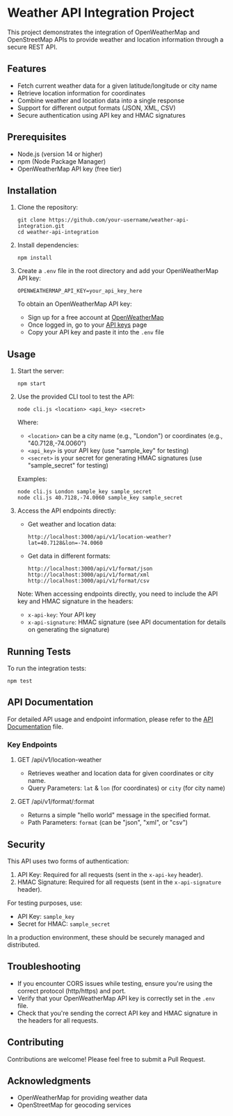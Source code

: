 # Weather API Integration Project

This project demonstrates the integration of OpenWeatherMap and OpenStreetMap APIs to provide weather and location information through a secure REST API.

## Features

- Fetch current weather data for a given latitude/longitude or city name
- Retrieve location information for coordinates
- Combine weather and location data into a single response
- Support for different output formats (JSON, XML, CSV)
- Secure authentication using API key and HMAC signatures

## Prerequisites

- Node.js (version 14 or higher)
- npm (Node Package Manager)
- OpenWeatherMap API key (free tier)

## Installation

1. Clone the repository:
   ```
   git clone https://github.com/your-username/weather-api-integration.git
   cd weather-api-integration
   ```

2. Install dependencies:
   ```
   npm install
   ```

3. Create a `.env` file in the root directory and add your OpenWeatherMap API key:
   ```
   OPENWEATHERMAP_API_KEY=your_api_key_here
   ```

   To obtain an OpenWeatherMap API key:
    - Sign up for a free account at [OpenWeatherMap](https://home.openweathermap.org/users/sign_up)
    - Once logged in, go to your [API keys](https://home.openweathermap.org/api_keys) page
    - Copy your API key and paste it into the `.env` file

## Usage

1. Start the server:
   ```
   npm start
   ```

2. Use the provided CLI tool to test the API:
   ```
   node cli.js <location> <api_key> <secret>
   ```

   Where:
    - `<location>` can be a city name (e.g., "London") or coordinates (e.g., "40.7128,-74.0060")
    - `<api_key>` is your API key (use "sample_key" for testing)
    - `<secret>` is your secret for generating HMAC signatures (use "sample_secret" for testing)

   Examples:
   ```
   node cli.js London sample_key sample_secret
   node cli.js 40.7128,-74.0060 sample_key sample_secret
   ```

3. Access the API endpoints directly:
    - Get weather and location data:
      ```
      http://localhost:3000/api/v1/location-weather?lat=40.7128&lon=-74.0060
      ```
    - Get data in different formats:
      ```
      http://localhost:3000/api/v1/format/json
      http://localhost:3000/api/v1/format/xml
      http://localhost:3000/api/v1/format/csv
      ```

   Note: When accessing endpoints directly, you need to include the API key and HMAC signature in the headers:
    - `x-api-key`: Your API key
    - `x-api-signature`: HMAC signature (see API documentation for details on generating the signature)

## Running Tests

To run the integration tests:

```
npm test
```

## API Documentation

For detailed API usage and endpoint information, please refer to the [API Documentation](API_Documentation.md) file.

### Key Endpoints

1. GET /api/v1/location-weather
    - Retrieves weather and location data for given coordinates or city name.
    - Query Parameters: `lat` & `lon` (for coordinates) or `city` (for city name)

2. GET /api/v1/format/:format
    - Returns a simple "hello world" message in the specified format.
    - Path Parameters: `format` (can be "json", "xml", or "csv")

## Security

This API uses two forms of authentication:
1. API Key: Required for all requests (sent in the `x-api-key` header).
2. HMAC Signature: Required for all requests (sent in the `x-api-signature` header).

For testing purposes, use:
- API Key: `sample_key`
- Secret for HMAC: `sample_secret`

In a production environment, these should be securely managed and distributed.

## Troubleshooting

- If you encounter CORS issues while testing, ensure you're using the correct protocol (http/https) and port.
- Verify that your OpenWeatherMap API key is correctly set in the `.env` file.
- Check that you're sending the correct API key and HMAC signature in the headers for all requests.

## Contributing

Contributions are welcome! Please feel free to submit a Pull Request.

## Acknowledgments

- OpenWeatherMap for providing weather data
- OpenStreetMap for geocoding services

